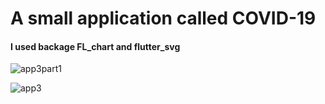 # A small application called COVID-19


#### I used backage FL_chart and flutter_svg


![app3part1](https://github.com/Mohamed-Essam-Mohamed/covid_app3/assets/152906492/dfa50ce4-1918-48cb-b919-c25823c22fde)


![app3](https://github.com/Mohamed-Essam-Mohamed/covid_app3/assets/152906492/8cdb8450-45ea-4eee-b3b0-6695de205085)

